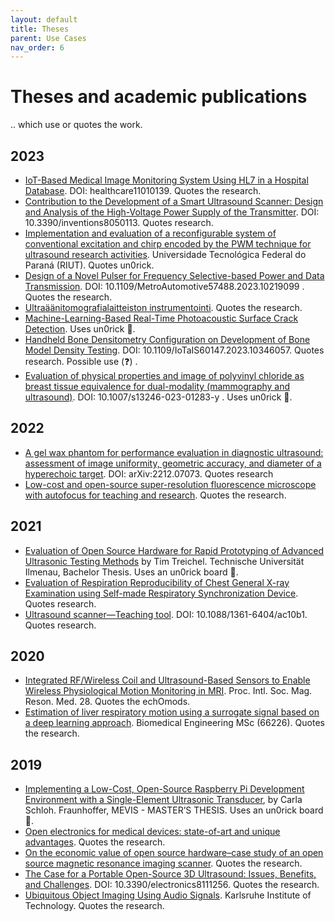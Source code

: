 ```yaml
---
layout: default
title: Theses
parent: Use Cases
nav_order: 6
---
```


# Theses and academic publications

.. which use or quotes the work.

## 2023

* [IoT-Based Medical Image Monitoring System Using HL7 in a Hospital Database](https://www.mdpi.com/2227-9032/11/1/139). DOI: healthcare11010139. Quotes the research.
* [Contribution to the Development of a Smart Ultrasound Scanner: Design and Analysis of the High-Voltage Power Supply of the Transmitter](https://www.mdpi.com/2411-5134/8/5/113). DOI: 10.3390/inventions8050113. Quotes research.
* [Implementation and evaluation of a reconfigurable system of conventional excitation and chirp encoded by the PWM technique for ultrasound research activities](http://riut.utfpr.edu.br/jspui/handle/1/32941). Universidade Tecnológica Federal do Paraná (RIUT). Quotes un0rick.
* [Design of a Novel Pulser for Frequency Selective-based Power and Data Transmission](https://cris.unibo.it/retrieve/handle/11585/950592/cebf417e-7317-4f30-b6e0-b52aa12489f4/Metro2023_postprint.pdf). DOI: 10.1109/MetroAutomotive57488.2023.10219099 . Quotes the research.
* [Ultraäänitomografialaitteiston instrumentointi](https://erepo.uef.fi/bitstream/handle/123456789/30401/urn_nbn_fi_uef-20231044.pdf?sequence=1). Quotes the research.
* [Machine-Learning-Based Real-Time Photoacoustic Surface Crack Detection](https://www.mdpi.com/2673-4591/56/1/92). Uses un0rick 💪.
* [Handheld Bone Densitometry Configuration on Development of Bone Model Density Testing](https://ieeexplore.ieee.org/abstract/document/10346057). DOI: 10.1109/IoTaIS60147.2023.10346057. Quotes research. Possible use (❓) .
* [Evaluation of physical properties and image of polyvinyl chloride as breast tissue equivalence for dual-modality (mammography and ultrasound)](https://link.springer.com/article/10.1007/s13246-023-01283-y). DOI: 10.1007/s13246-023-01283-y . Uses un0rick 💪.


## 2022

* [A gel wax phantom for performance evaluation in diagnostic ultrasound: assessment of image uniformity, geometric accuracy, and diameter of a hyperechoic target](https://arxiv.org/pdf/2212.07073.pdf). DOI: arXiv:2212.07073. Quotes research
* [Low-cost and open-source super-resolution fluorescence microscope with autofocus for teaching and research](https://www.biorxiv.org/content/10.1101/2022.02.22.481481v1.abstract). Quotes the research.


## 2021

* [Evaluation of Open Source Hardware for Rapid Prototyping of Advanced Ultrasonic Testing Methods](https://github.com/kelu124/echomods/raw/master/include/community/Tim/bachelor_thesis.pdf) by Tim Treichel. Technische Universität Ilmenau, Bachelor Thesis. Uses an un0rick board 💪.
* [Evaluation of Respiration Reproducibility of Chest General X-ray Examination using Self-made Respiratory Synchronization Device](https://koreascience.kr/article/JAKO202102153781201.page). Quotes research.
* [Ultrasound scanner—Teaching tool](https://iopscience.iop.org/article/10.1088/1361-6404/ac10b1/meta). DOI: 10.1088/1361-6404/ac10b1. Quotes research.


## 2020

* [Integrated RF/Wireless Coil and Ultrasound-Based Sensors to Enable Wireless Physiological Motion Monitoring in MRI](https://cds.ismrm.org/protected/20MProceedings/PDFfiles/1282.html). Proc. Intl. Soc. Mag. Reson. Med. 28. Quotes the echOmods.
* [Estimation of liver respiratory motion using a surrogate signal based on a deep learning approach](http://essay.utwente.nl/80478/). Biomedical Engineering MSc (66226). Quotes the research.


## 2019

* [Implementing a Low-Cost, Open-Source Raspberry Pi Development Environment with a Single-Element Ultrasonic Transducer](https://github.com/kelu124/echomods/raw/master/include/community/Carla/MastersThesis_CS_Dec2019.pdf), by Carla Schloh. Fraunhoffer, MEVIS - MASTER’S THESIS. Uses an un0rick board 💪.
* [Open electronics for medical devices: state-of-art and unique advantages](https://www.mdpi.com/2079-9292/8/11/1256). Quotes the research.
* [On the economic value of open source hardware–case study of an open source magnetic resonance imaging scanner](https://openhardware.metajnl.com/articles/10.5334/joh.14). Quotes the research.
* [The Case for a Portable Open-Source 3D Ultrasound: Issues, Benefits, and Challenges](https://www.mdpi.com/2079-9292/8/11/1256). DOI: 10.3390/electronics8111256. Quotes the research.
* [Ubiquitous Object Imaging Using Audio Signals](https://scholar.archive.org/work/gpon3mg7rzdepds3atd76wmcea/access/wayback/https://publikationen.bibliothek.kit.edu/1000117525/61981138#page=51). Karlsruhe Institute of Technology. Quotes the research.


